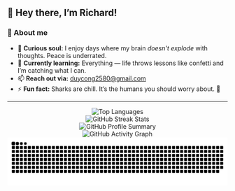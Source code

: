 ## 👋 Hey there, I’m Richard!

### 🧠 About me
- 👀 **Curious soul:** I enjoy days where my brain *doesn't explode* with thoughts. Peace is underrated.
- 🌱 **Currently learning:** Everything — life throws lessons like confetti and I’m catching what I can.
- 📫 **Reach out via:** [duycong2580@gmail.com](mailto:duycong2580@gmail.com)
- ⚡ **Fun fact:** Sharks are chill. It’s the humans you should worry about. 🦈

---

<div align="center">

<img src="https://github-readme-stats.vercel.app/api/top-langs/?username=ntdcong&hide=html&hide_border=true&layout=compact&langs_count=8&theme=highcontrast" alt="Top Languages" />

<br/>

<img src="https://streak-stats.demolab.com/?user=ntdcong&theme=highcontrast&hide_border=true" alt="GitHub Streak Stats" />

<br/>

<img src="https://github-profile-summary-cards.vercel.app/api/cards/profile-details?username=ntdcong&theme=highcontrast&hide_border=true" alt="GitHub Profile Summary" />

<br/>

<img src="https://github-readme-activity-graph.vercel.app/graph?username=ntdcong&custom_title=ntdcong%20GitHub%20Activity%20Graph&hide_border=true&border_radius=15&bg_color=000000&color=FFD700&line=1E90FF&point=1E90FF&area_color=000000&title_color=FFD700&area=true" alt="GitHub Activity Graph"/>

<br/>

<img src="https://raw.githubusercontent.com/platane/snk/output/github-contribution-grid-snake-dark.svg" alt="Snake animation" title="Watch the snake eat my contributions 🐍"/>

</div>
